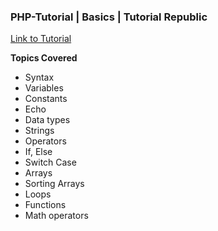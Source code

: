 ### PHP-Tutorial | Basics | Tutorial Republic

[Link to Tutorial](www.tutorialrepublic.com/php-tutorial)

**Topics Covered**

- Syntax
- Variables
- Constants
- Echo
- Data types
- Strings
- Operators
- If, Else
- Switch Case
- Arrays
- Sorting Arrays
- Loops
- Functions 
- Math operators
